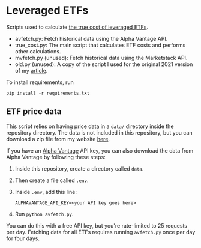 # Leveraged ETFs

Scripts used to calculate [the true cost of leveraged ETFs](https://mdickens.me/2021/03/04/true_cost_of_leveraged_etfs/).

- avfetch.py: Fetch historical data using the Alpha Vantage API.
- true_cost.py: The main script that calculates ETF costs and performs other calculations.
- mvfetch.py (unused): Fetch historical data using the Marketstack API.
- old.py (unused): A copy of the script I used for the original 2021 version of my [article](https://mdickens.me/2021/03/04/true_cost_of_leveraged_etfs/).

To install requirements, run

    pip install -r requirements.txt

## ETF price data

This script relies on having price data in a `data/` directory inside the repository directory. The data is not included in this repository, but you can download a zip file from my website [here](https://mdickens.me/materials/leveraged-etfs-data.zip).

If you have an [Alpha Vantage](https://www.alphavantage.co/) API key, you can also download the data from Alpha Vantage by following these steps:

1. Inside this repository, create a directory called `data`.
1. Then create a file called `.env`.
2. Inside `.env`, add this line:

       ALPHAVANTAGE_API_KEY=<your API key goes here>

3. Run `python avfetch.py`.

You can do this with a free API key, but you're rate-limited to 25 requests per day. Fetching data for all ETFs requires running `avfetch.py` once per day for four days.
